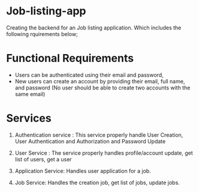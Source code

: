 # Job-listing-app

Creating the backend for an Job listing application. Which includes the following rquirements below;

# Functional Requirements

- Users can be authenticated using their email and password,
- New users can create an account by providing their email, full name, and password (No
  user should be able to create two accounts with the same email)

#  Services

1. Authentication service : This service properly handle User Creation, User Authentication and Authorization and Password Update

2. User Service : The service properly handles profile/account update, get list of users, get a user

4. Application Service: Handles user application for a job.

5. Job Service: Handles the creation  job, get list of jobs, update jobs.
